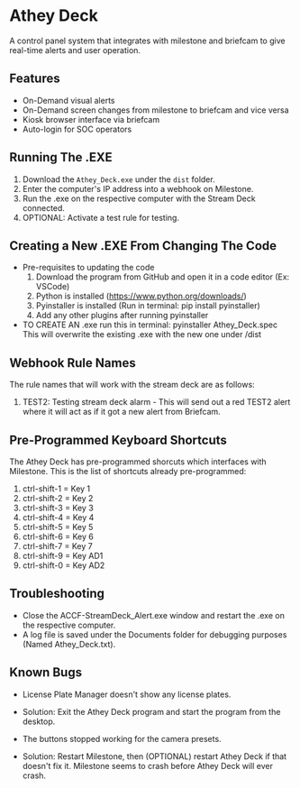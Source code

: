 # Athey Deck
A control panel system that integrates with milestone and briefcam to give real-time alerts and user operation.

## Features
* On-Demand visual alerts 
* On-Demand screen changes from milestone to briefcam and vice versa
* Kiosk browser interface via briefcam
* Auto-login for SOC operators

## Running The .EXE
1. Download the `Athey_Deck.exe` under the `dist` folder.
2. Enter the computer's IP address into a webhook on Milestone.
3. Run the .exe on the respective computer with the Stream Deck connected.
4. OPTIONAL: Activate a test rule for testing.

## Creating a New .EXE From Changing The Code
* Pre-requisites to updating the code
    1. Download the program from GitHub and open it in a code editor (Ex: VSCode)
    2. Python is installed (https://www.python.org/downloads/)
    3. Pyinstaller is installed  (Run in terminal: pip install pyinstaller)
    4. Add any other plugins after running pyinstaller
* TO CREATE AN .exe run this in terminal: pyinstaller Athey_Deck.spec
This will overwrite the existing .exe with the new one under /dist

## Webhook Rule Names
The rule names that will work with the stream deck are as follows:
1. TEST2: Testing stream deck alarm - This will send out a red TEST2 alert where it will act as if it got a new alert from Briefcam.

## Pre-Programmed Keyboard Shortcuts
The Athey Deck has pre-programmed shorcuts which interfaces with Milestone.
This is the list of shortcuts already pre-programmed:
1. ctrl-shift-1 = Key 1
2. ctrl-shift-2 = Key 2
3. ctrl-shift-3 = Key 3
4. ctrl-shift-4 = Key 4
5. ctrl-shift-5 = Key 5
6. ctrl-shift-6 = Key 6
7. ctrl-shift-7 = Key 7
9. ctrl-shift-9 = Key AD1
10. ctrl-shift-0 = Key AD2

## Troubleshooting
- Close the ACCF-StreamDeck_Alert.exe window and restart the .exe on the respective computer.
- A log file is saved under the Documents folder for debugging purposes (Named Athey_Deck.txt).

## Known Bugs
- License Plate Manager doesn't show any license plates.
* Solution: Exit the Athey Deck program and start the program from the desktop.
- The buttons stopped working for the camera presets.
* Solution: Restart Milestone, then (OPTIONAL) restart Athey Deck if that doesn't fix it. Milestone seems to crash before Athey Deck will ever crash.